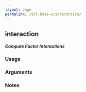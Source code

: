 ```yaml
---
layout: page
permalink: /all-base-R/interaction/
---
```


## __interaction__

#### _Compute Factor Interactions_

### Usage

### Arguments

### Notes
